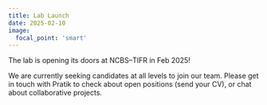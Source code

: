 ```yaml
---
title: Lab Launch
date: 2025-02-10
image:
  focal_point: 'smart'
---
```


The lab is opening its doors at NCBS–TIFR in Feb 2025!

<!--more-->
We are currently seeking candidates at all levels to join our team. Please get in touch with Pratik to check about open positions (send your CV), or chat about collaborative projects.